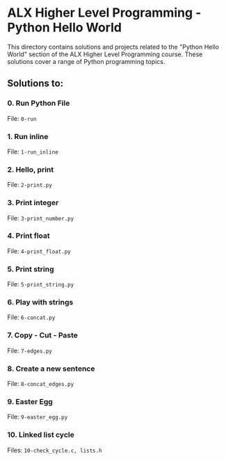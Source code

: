 # ALX Higher Level Programming - Python Hello World

This directory contains solutions and projects related to the "Python Hello World" section of the ALX Higher Level Programming course. These solutions cover a range of Python programming topics.

## Solutions to:

### 0. Run Python File
File: `0-run`

### 1. Run inline
File: `1-run_inline`

### 2. Hello, print
File: `2-print.py`

### 3. Print integer
File: `3-print_number.py`

### 4. Print float
File: `4-print_float.py`

### 5. Print string
File: `5-print_string.py`

### 6. Play with strings
File: `6-concat.py`

### 7. Copy - Cut - Paste
File: `7-edges.py`

### 8. Create a new sentence
File: `8-concat_edges.py`

### 9. Easter Egg
File: `9-easter_egg.py`

### 10. Linked list cycle
Files: `10-check_cycle.c, lists.h`